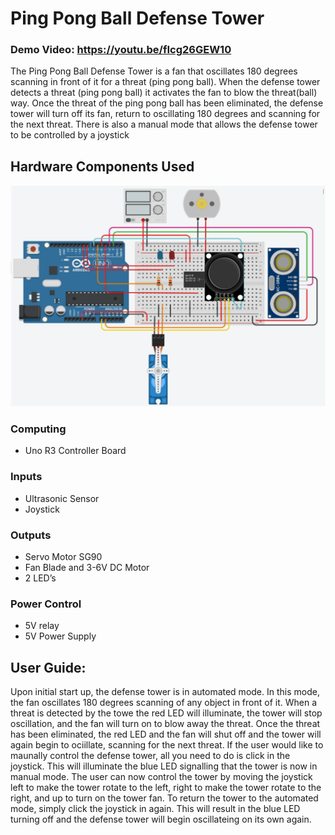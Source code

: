 # Ping Pong Ball Defense Tower

### Demo Video: https://youtu.be/fIcg26GEW10 
The Ping Pong Ball Defense Tower is a fan that oscillates 180 degrees scanning in front of it for a threat (ping pong ball). When the defense tower detects a threat (ping pong ball) it activates the fan to blow the threat(ball) way. Once the threat of the ping pong ball has been eliminated, the defense tower will turn off its fan, return to oscillating 180 degrees and scanning for the next threat. There is also a manual mode that allows the defense tower to be controlled by a joystick


## Hardware Components Used
![schematic](/assets/schematic.jpg)
###	Computing
- Uno R3 Controller Board
### Inputs
- Ultrasonic Sensor
- Joystick
### Outputs
- Servo Motor SG90
- Fan Blade and 3-6V DC Motor
- 2 LED’s
### Power Control
- 5V relay
- 5V Power Supply

## User Guide:
Upon initial start up, the defense tower is in automated mode. In this mode, the fan oscillates 180 degrees scanning of any object in front of it. When a threat is detected by the towe the red LED will illuminate, the tower will stop oscillation, and the fan will turn on to blow away the threat. Once the threat has been eliminated, the red LED and the fan will shut off and the tower will again begin to ociillate, scanning for the next threat.
If the user would like to maunally control the defense tower, all you need to do is click in the joystick. This will illuminate the blue LED signalling that the tower is now in manual mode. The user can now control the tower by moving the joystick left to make the tower rotate to the left, right to make the tower rotate to the right, and up to turn on the tower fan. To return the tower to the automated mode, simply click the joystick in again. This will result in the blue LED turning off and the defense tower will begin oscillateing on its own again. 
